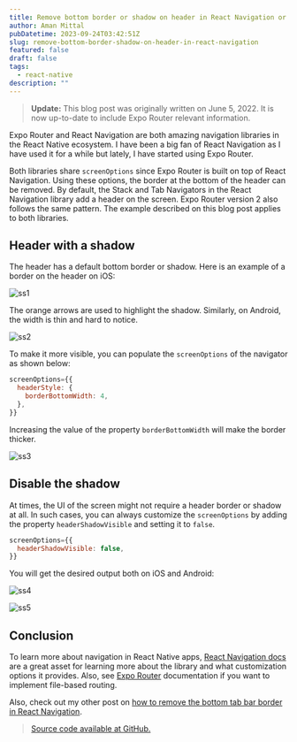 ```yaml
---
title: Remove bottom border or shadow on header in React Navigation or Expo Router
author: Aman Mittal
pubDatetime: 2023-09-24T03:42:51Z
slug: remove-bottom-border-shadow-on-header-in-react-navigation
featured: false
draft: false
tags:
  - react-native
description: ""
---
```


> **Update:** This blog post was originally written on June 5, 2022. It is now up-to-date to include Expo Router relevant information.

Expo Router and React Navigation are both amazing navigation libraries in the React Native ecosystem. I have been a big fan of React Navigation as I have used it for a while but lately, I have started using Expo Router.

Both libraries share `screenOptions` since Expo Router is built on top of React Navigation. Using these options, the border at the bottom of the header can be removed. By default, the Stack and Tab Navigators in the React Navigation library add a header on the screen. Expo Router version 2 also follows the same pattern. The example described on this blog post applies to both libraries.

## Header with a shadow

The header has a default bottom border or shadow. Here is an example of a border on the header on iOS:

![ss1](https://i.imgur.com/PnxIHxT.png)

The orange arrows are used to highlight the shadow. Similarly, on Android, the width is thin and hard to notice.

![ss2](https://i.imgur.com/MoP6J0t.png)

To make it more visible, you can populate the `screenOptions` of the navigator as shown below:

```js
screenOptions={{
  headerStyle: {
    borderBottomWidth: 4,
  },
}}
```

Increasing the value of the property `borderBottomWidth` will make the border thicker.

![ss3](https://i.imgur.com/I7l8INR.png)

## Disable the shadow

At times, the UI of the screen might not require a header border or shadow at all. In such cases, you can always customize the `screenOptions` by adding the property `headerShadowVisible` and setting it to `false`.

```js
screenOptions={{
  headerShadowVisible: false,
}}
```

You will get the desired output both on iOS and Android:

![ss4](https://i.imgur.com/bBQuIJJ.png)

![ss5](https://i.imgur.com/NId2zbQ.png)

## Conclusion

To learn more about navigation in React Native apps, [React Navigation docs](https://reactnavigation.org/) are a great asset for learning more about the library and what customization options it provides. Also, see [Expo Router](https://docs.expo.dev/routing/introduction/) documentation if you want to implement file-based routing.

Also, check out my other post on [how to remove the bottom tab bar border in React Navigation](https://amanhimself.dev/blog/react-navigation-remove-tab-bar-border/).

> [Source code available at GitHub.](https://github.com/amandeepmittal/react-native-examples/tree/main/remove-header-border-react-navigation)
